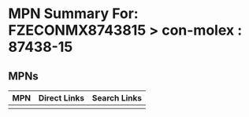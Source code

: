 



# MPN Summary For: FZECONMX8743815 > con-molex : 87438-15

## MPNs
  

|MPN|Direct Links|Search Links|
| :--- | :--- | :--- |
||||
